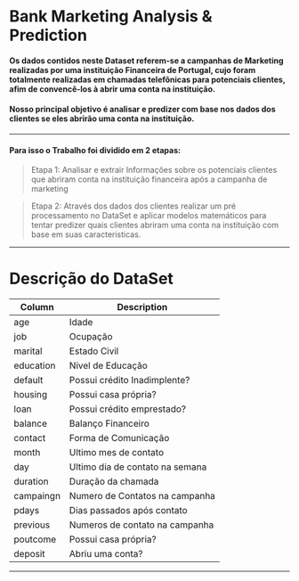
# Bank Marketing Analysis & Prediction

#### Os dados contidos neste Dataset referem-se a campanhas de Marketing realizadas por uma instituição Financeira de Portugal, cujo foram totalmente realizadas em chamadas telefônicas para potenciais clientes, afim de convencê-los à abrir uma conta na instituição.
#### Nosso principal objetivo é analisar e predizer com base nos dados dos clientes se eles abrirão uma conta na instituição.
-------------------------------------------------------
#### Para isso o Trabalho foi dividido em 2 etapas:

>Etapa 1: Analisar e extrair Informações sobre os potenciais clientes que abriram conta na instituição financeira após a campanha de marketing 

>Etapa 2: Através dos dados dos clientes realizar um pré processamento no DataSet e aplicar modelos matemáticos para tentar predizer quais clientes abriram uma conta na instituição com base em suas caracteristicas.
-----------------------------------------------------
# Descrição do DataSet

| Column    | Description                   |
|---        |---                            |                                     
|age        |Idade                          |
|job        |Ocupação                       |     
|marital    |Estado Civil                   |
|education  |Nivel de Educação              |
|default    |Possui crédito Inadimplente?   |
|housing    |Possui casa própria?           |  
|loan       |Possui crédito emprestado?     |
|balance    |Balanço Financeiro             |
|contact    |Forma de Comunicação           |
|month      |Ultimo mes de contato          |
|day        |Ultimo dia de contato na semana|
|duration   |Duração da chamada             |
|campaingn  |Numero de Contatos na campanha |
|pdays      |Dias passados após contato     |
|previous   |Numeros de contato na campanha |
|poutcome   |Possui casa própria?           |
|deposit    |Abriu uma conta?               |
------------------------------------------------------
